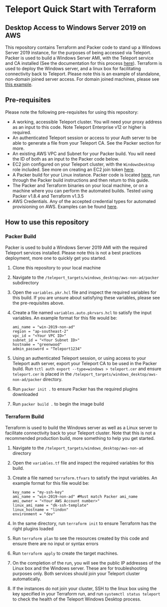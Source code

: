 # Teleport Quick Start with Terraform
## Desktop Access to Windows Server 2019 on AWS

This repository contains Terraform and Packer code to stand up a Windows Server 2019 instance, for the purposes of being accessed via Teleport. Packer is used to build a Windows Server AMI, with the Teleport service and CA installed (See the documentation for this process [here](https://goteleport.com/docs/desktop-access/getting-started/)). Terraform is used to deploy the Windows server, and a linux box for facilitating connectivity back to Teleport. Please note this is an example of standalone, non-domain joined server access. For domain joined machines, please see [this example](https://github.com/dgkirkwood/teleport-terraform-quickstart/tree/main/teleport_targets/windows_desktop/aws).



## Pre-requisites
Please note the following pre-requisites for using this repository:
- A working, accessible Teleport cluster. You will need your proxy address as an input to this code. Note Teleport Enterprise v12 or higher is required.
- An authenticated Teleport session or access to your Auth server to be able to generate a file from your Teleport CA. See the Packer section for more.
- An existing AWS VPC and Subnet for your Packer build. You will need the ID of both as an input to the Packer code below. 
- EC2 join configured on your Teleport cluster, with the `WindowsDesktop` role included. See more on creating an EC2 join token [here](https://goteleport.com/docs/management/guides/joining-nodes-aws-ec2/).
- A Packer build for your Linux instance. Packer code is located [here](https://github.com/dgkirkwood/teleport-terraform-quickstart/tree/main/teleport_targets/ssh/aws-ec2join), run through the Packer build instructions and then return to this guide.
- The Packer and Terraform binaries on your local machine, or on a machine where you can perform the automated builds. Tested using Packer v1.8.4 and Terraform v1.3.5
- AWS Credentials. Any of the accepted credential types for automated provisioning on AWS. Examples can be found [here](https://registry.terraform.io/providers/hashicorp/aws/latest/docs).

## How to use this repository

### Packer Build
Packer is used to build a Windows Server 2019 AMI with the required Teleport services installed. Please note this is not a best practices deployment, more one to quickly get you started. 

1. Clone this repository to your local machine 
2. Navigate to the `/teleport_targets/windows_desktop/aws-non-ad/packer` subdirectory
3. Open the `variables.pkr.hcl` file and inspect the required variables for this build. If you are unsure about satisfying these variables, please see the pre-requisites above. 
4. Create a file named `variables.auto.pkrvars.hcl` to satisfy the input variables. An example format for this file would be: 
   
   ```
   ami_name = "win-2019-non-ad"
   region = "ap-southeast-2"
   vpc_id = "<Your VPC ID>"
   subnet_id = "<Your Subnet ID>"
   hostname = "greenwood"
   admin_password = "Teleport1234"
    ```
5. Using an authenticated Teleport session, or using access to your Teleport auth server, export your Teleport CA to be used in the Packer build. Run `tctl auth export --type=windows > teleport.cer` and ensure `teleport.cer` is placed in the `/teleport_targets/windows_desktop/aws-non-ad/packer` directory.
6. Run `packer init .` to ensure Packer has the required plugins downloaded
7. Run `packer build .` to begin the image build

### Terraform Build
Terraform is used to build the Windows server as well as a Linux server to facilitate connectivity back to your Teleport cluster. Note that this is not a recommended production build, more something to help you get started. 

1. Navigate to the `/teleport_targets/windows_desktop/aws-non-ad` directory
2. Open the `variables.tf` file and inspect the required variables for this build.
3. Create a file named `terraform.tfvars` to satisfy the input variables. An example format for this file would be: 

   ```
   key_name = "my-ssh-key"
   ami_name = "win-2019-non-ad" #Must match Packer ami_name
   ami_owner = "<Your AWS Account number>"
   linux_ami_name = "dk-ssh-template"
   linux_hostname = "lindon"
   environment = "dev"
   ```

4. In the same directory, run `terraform init` to ensure Terraform has the right plugins loaded
5. Run `terraform plan` to see the resources created by this code and ensure there are no input or syntax errors
6. Run `terraform apply` to create the target machines. 
7. On the completion of the run, you will see the public IP addresses of the Linux box and the Windows server. These are for troubleshooting purposes only. Both services should join your Teleport cluster automatically. 
8. If the instances do not join your cluster, SSH to the linux box using the key specified in your Terraform run, and run `systemctl status teleport` to check the health of the Teleport Windows Desktop process. 
